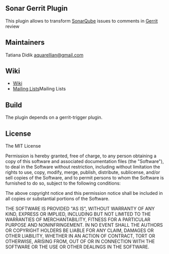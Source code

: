 ## Sonar Gerrit Plugin
This plugin allows to transform [SonarQube](http://www.sonarqube.org/) issues to comments in [Gerrit](http://code.google.com/p/gerrit/) review

## Maintainers

Tatiana Didik
aquarellian@gmail.com


## Wiki
* [Wiki](https://wiki.jenkins-ci.org/display/JENKINS/Sonar+Gerrit)
* [Mailing Lists](http://jenkins-ci.org/content/mailing-lists)Mailing Lists

## Build
The plugin depends on a gerrit-trigger plugin.


## License
The MIT License


Permission is hereby granted, free of charge, to any person obtaining a copy
of this software and associated documentation files (the "Software"), to deal
in the Software without restriction, including without limitation the rights
to use, copy, modify, merge, publish, distribute, sublicense, and/or sell
copies of the Software, and to permit persons to whom the Software is
furnished to do so, subject to the following conditions:

The above copyright notice and this permission notice shall be included in
all copies or substantial portions of the Software.

THE SOFTWARE IS PROVIDED "AS IS", WITHOUT WARRANTY OF ANY KIND, EXPRESS OR
IMPLIED, INCLUDING BUT NOT LIMITED TO THE WARRANTIES OF MERCHANTABILITY,
FITNESS FOR A PARTICULAR PURPOSE AND NONINFRINGEMENT. IN NO EVENT SHALL THE
AUTHORS OR COPYRIGHT HOLDERS BE LIABLE FOR ANY CLAIM, DAMAGES OR OTHER
LIABILITY, WHETHER IN AN ACTION OF CONTRACT, TORT OR OTHERWISE, ARISING FROM,
OUT OF OR IN CONNECTION WITH THE SOFTWARE OR THE USE OR OTHER DEALINGS IN
THE SOFTWARE.